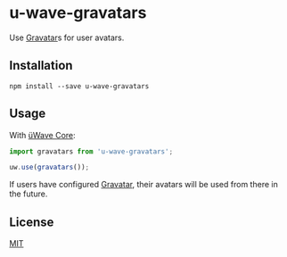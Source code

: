 # u-wave-gravatars

Use [Gravatar]s for user avatars.

## Installation

```
npm install --save u-wave-gravatars
```

## Usage

With [üWave Core][u-wave-core]:

```js
import gravatars from 'u-wave-gravatars';

uw.use(gravatars());
```

If users have configured [Gravatar], their avatars will be used from there in the
future.

## License

[MIT][]

[Gravatar]: https://gravatar.com/
[MIT]: ./LICENSE
[u-wave-core]: https://github.com/u-wave/core
